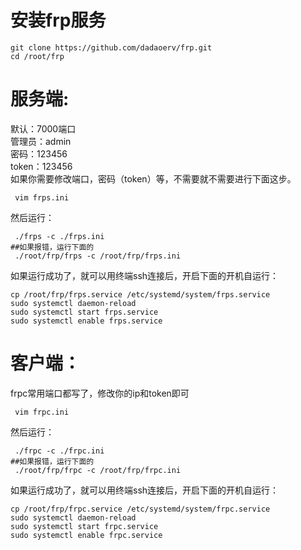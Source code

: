 # 安装frp服务

```
git clone https://github.com/dadaoerv/frp.git
cd /root/frp
```

# 服务端:   
默认：7000端口   
管理员：admin   
密码：123456   
token：123456   
如果你需要修改端口，密码（token）等，不需要就不需要进行下面这步。
```
 vim frps.ini
```
然后运行：
```
 ./frps -c ./frps.ini
##如果报错，运行下面的
 ./root/frp/frps -c /root/frp/frps.ini
```
如果运行成功了，就可以用终端ssh连接后，开启下面的开机自运行：
```
cp /root/frp/frps.service /etc/systemd/system/frps.service
sudo systemctl daemon-reload
sudo systemctl start frps.service
sudo systemctl enable frps.service
```
# 客户端：   
frpc常用端口都写了，修改你的ip和token即可
```
 vim frpc.ini
```
然后运行：
```
 ./frpc -c ./frpc.ini
##如果报错，运行下面的
 ./root/frp/frpc -c /root/frp/frpc.ini
```
如果运行成功了，就可以用终端ssh连接后，开启下面的开机自运行：
```
cp /root/frp/frpc.service /etc/systemd/system/frpc.service
sudo systemctl daemon-reload
sudo systemctl start frpc.service
sudo systemctl enable frpc.service
```
